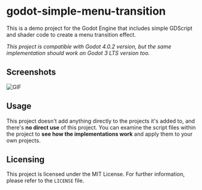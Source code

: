 # godot-simple-menu-transition
This is a demo project for the Godot Engine that includes simple GDScript and shader code to create a menu transition effect.

*This project is compatible with Godot 4.0.2 version, but the same implementation should work on Godot 3 LTS version too.*
## Screenshots
![GIF](https://media.giphy.com/media/v1.Y2lkPTc5MGI3NjExMzU4NjgzNmM2MWM0YjhlMGFkZDU5MjkxNDgxMmYzOWMxNzQ5ZTA0ZiZlcD12MV9pbnRlcm5hbF9naWZzX2dpZklkJmN0PWc/cCTuBhrcv0BRBtOGF1/giphy.gif)
## Usage
This project doesn't add anything directly to the projects it's added to, and there's **no direct use** of this project. You can examine the script files within the project to **see how the implementations work** and apply them to your own projects.
## Licensing
This project is licensed under the MIT License. For further information, please refer to the `LICENSE` file.
